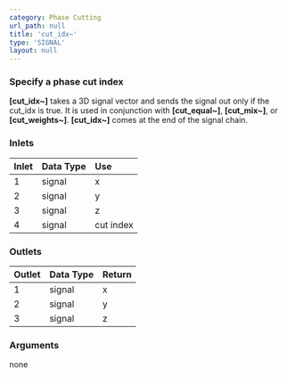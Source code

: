 ```yaml
---
category: Phase Cutting
url_path: null
title: 'cut_idx~'
type: 'SIGNAL'
layout: null
---
```


### Specify a phase cut index

**[cut_idx~]** takes a 3D signal vector and sends the signal out only if the cut_idx is true. It is used in conjunction with **[cut_equal~]**, **[cut_mix~]**, or **[cut_weights~]**. **[cut_idx~]** comes at the end of the signal chain.

### Inlets

| Inlet | Data Type | Use       |
|:------|:----------|:----------|
| 1     | signal    | x         |
| 2     | signal    | y         |   
| 3     | signal    | z         |
| 4     | signal    | cut index |

### Outlets

| Outlet | Data Type | Return |
|:-------|:----------|:-------|
| 1      | signal    | x      |
| 2      | signal    | y      |
| 3      | signal    | z      |

### Arguments

none
